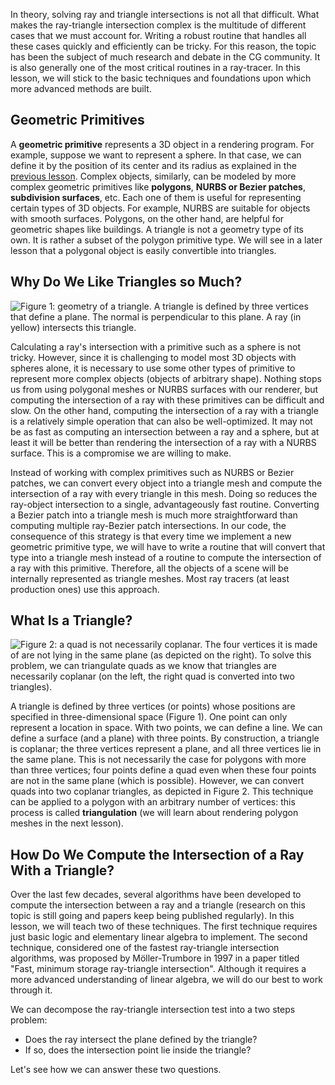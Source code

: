 In theory, solving ray and triangle intersections is not all that difficult. What makes the ray-triangle intersection complex is the multitude of different cases that we must account for. Writing a robust routine that handles all these cases quickly and efficiently can be tricky. For this reason, the topic has been the subject of much research and debate in the CG community. It is also generally one of the most critical routines in a ray-tracer. In this lesson, we will stick to the basic techniques and foundations upon which more advanced methods are built.

## Geometric Primitives

A **geometric primitive** represents a 3D object in a rendering program. For example, suppose we want to represent a sphere. In that case, we can define it by the position of its center and its radius as explained in the [previous lesson](lessons/3d-basic-rendering/minimal-ray-tracer-rendering-simple-shapes/ray-sphere-intersection). Complex objects, similarly, can be modeled by more complex geometric primitives like **polygons**, **NURBS or Bezier patches**, **subdivision surfaces**, etc. Each one of them is useful for representing certain types of 3D objects. For example, NURBS are suitable for objects with smooth surfaces. Polygons, on the other hand, are helpful for geometric shapes like buildings. A triangle is not a geometry type of its own. It is rather a subset of the polygon primitive type. We will see in a later lesson that a polygonal object is easily convertible into triangles.

## Why Do We Like Triangles so Much?

![Figure 1: geometry of a triangle. A triangle is defined by three vertices that define a plane. The normal is perpendicular to this plane. A ray (in yellow) intersects this triangle.](/images/ray-triangle/triangle1.png)

Calculating a ray's intersection with a primitive such as a sphere is not tricky. However, since it is challenging to model most 3D objects with spheres alone, it is necessary to use some other types of primitive to represent more complex objects (objects of arbitrary shape). Nothing stops us from using polygonal meshes or NURBS surfaces with our renderer, but computing the intersection of a ray with these primitives can be difficult and slow. On the other hand, computing the intersection of a ray with a triangle is a relatively simple operation that can also be well-optimized. It may not be as fast as computing an intersection between a ray and a sphere, but at least it will be better than rendering the intersection of a ray with a NURBS surface. This is a compromise we are willing to make.

Instead of working with complex primitives such as NURBS or Bezier patches, we can convert every object into a triangle mesh and compute the intersection of a ray with every triangle in this mesh. Doing so reduces the ray-object intersection to a single, advantageously fast routine. Converting a Bezier patch into a triangle mesh is much more straightforward than computing multiple ray-Bezier patch intersections. In our code, the consequence of this strategy is that every time we implement a new geometric primitive type, we will have to write a routine that will convert that type into a triangle mesh instead of a routine to compute the intersection of a ray with this primitive. Therefore, all the objects of a scene will be internally represented as triangle meshes. Most ray tracers (at least production ones) use this approach.

## What Is a Triangle?

![Figure 2: a quad is not necessarily coplanar. The four vertices it is made of are not lying in the same plane (as depicted on the right). To solve this problem, we can triangulate quads as we know that triangles are necessarily coplanar (on the left, the right quad is converted into two triangles).](/images/ray-triangle/triangulated.png)

A triangle is defined by three vertices (or points) whose positions are specified in three-dimensional space (Figure 1). One point can only represent a location in space. With two points, we can define a line. We can define a surface (and a plane) with three points. By construction, a triangle is coplanar; the three vertices represent a plane, and all three vertices lie in the same plane. This is not necessarily the case for polygons with more than three vertices; four points define a quad even when these four points are not in the same plane (which is possible). However, we can convert quads into two coplanar triangles, as depicted in Figure 2. This technique can be applied to a polygon with an arbitrary number of vertices: this process is called **triangulation** (we will learn about rendering polygon meshes in the next lesson).

## How Do We Compute the Intersection of a Ray With a Triangle?

Over the last few decades, several algorithms have been developed to compute the intersection between a ray and a triangle (research on this topic is still going and papers keep being published regularly). In this lesson, we will teach two of these techniques. The first technique requires just basic logic and elementary linear algebra to implement. The second technique, considered one of the fastest ray-triangle intersection algorithms, was proposed by Möller-Trumbore in 1997 in a paper titled "Fast, minimum storage ray-triangle intersection". Although it requires a more advanced understanding of linear algebra, we will do our best to work through it.

We can decompose the ray-triangle intersection test into a two steps problem:

- Does the ray intersect the plane defined by the triangle?
- If so, does the intersection point lie inside the triangle?

Let's see how we can answer these two questions.